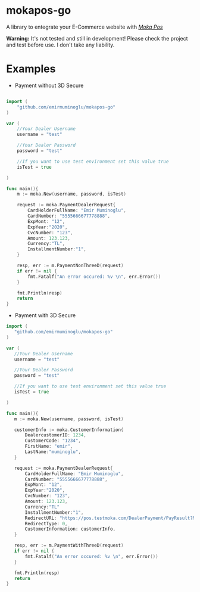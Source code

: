 # mokapos-go


A library to entegrate your E-Commerce website with *[Moka Pos](https://www.moka.com/moka-pos/)*

**Warning:** It's not tested and still in development! Please check the project and test before use. I don't take any liability.

# Examples


 - Payment without 3D Secure
```go

import (
    "github.com/emirmuminoglu/mokapos-go"
)

var (
    //Your Dealer Username
    username = "test"

    //Your Dealer Password
    password = "test"

    //If you want to use test environment set this value true
    isTest = true

)

func main(){
    m := moka.New(username, password, isTest)

    request := moka.PaymentDealerRequest{
        CardHolderFullName: "Emir Muminoglu",
        CardNumber: "5555666677778888",
        ExpMont: "12",
        ExpYear:"2020",
        CvcNumber: "123",
        Amount: 123.123,
        Currency:"TL",
        InstallmentNumber:"1",
    }

    resp, err := m.PaymentNonThreeD(request)
    if err != nil {
        fmt.Fatalf("An error occured: %v \n", err.Error())
    }

    fmt.Println(resp)
    return
}
```

 - Payment with 3D Secure

 ```go
import (
    "github.com/emirmuminoglu/mokapos-go"
)

var (
    //Your Dealer Username
    username = "test"

    //Your Dealer Password
    password = "test"

    //If you want to use test environment set this value true
    isTest = true

)

func main(){
    m := moka.New(username, password, isTest)

    customerInfo := moka.CustomerInformation{
        DealercustomerID: 1234,
        CustomerCode: "1234",
        FirstName: "emir",
        LastName:"muminoglu",
    }

    request := moka.PaymentDealerRequest{
        CardHolderFullName: "Emir Muminoglu",
        CardNumber: "5555666677778888",
        ExpMont: "12",
        ExpYear:"2020",
        CvcNumber: "123",
        Amount: 123.123,
        Currency:"TL"
        InstallmentNumber:"1",
        RedirectURL: "https://pos.testmoka.com/DealerPayment/PayResult?MyTrxId=1A2B3CD456",
        RedirectType: 0,
        CustomerInformation: customerInfo,
    }

    resp, err := m.PaymentWithThreeD(request)
    if err != nil {
        fmt.Fatalf("An error occured: %v \n", err.Error())
    }

    fmt.Println(resp)
    return
}

 ```
